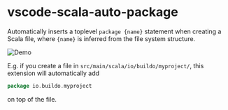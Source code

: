 # vscode-scala-auto-package

Automatically inserts a toplevel `package {name}` statement when creating a Scala
file, where `{name}` is inferred from the file system structure.

![Demo](assets/demo.gif)

E.g. if you create a file in `src/main/scala/io/buildo/myproject/`, this
extension will automatically add

```scala
package io.buildo.myproject
```

on top of the file.
